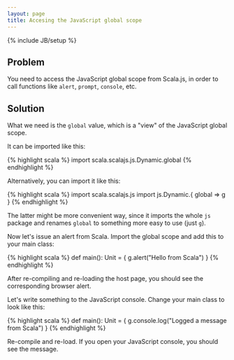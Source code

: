 ```yaml
---
layout: page
title: Accesing the JavaScript global scope
---
```

{% include JB/setup %}

## Problem

You need to access the JavaScript global scope from Scala.js, in order to call functions like `alert`, `prompt`, `console`, etc.

## Solution

What we need is the `global` value, which is a "view" of the JavaScript global scope.

It can be imported like this:

{% highlight scala %}
import scala.scalajs.js.Dynamic.global
{% endhighlight %}

Alternatively, you can import it like this:

{% highlight scala %}
import scala.scalajs.js
import js.Dynamic.{ global => g }
{% endhighlight %}

The latter might be more convenient way, since it imports the whole `js` package and renames `global` to something more easy to use (just `g`).

Now let's issue an alert from Scala. Import the global scope and add this to your main class:

{% highlight scala %}
def main(): Unit = {
  g.alert("Hello from Scala")
}
{% endhighlight %}

After re-compiling and re-loading the host page, you should see the corresponding browser alert.

Let's write something to the JavaScript console. Change your main class to look like this:

{% highlight scala %}
def main(): Unit = {
  g.console.log("Logged a message from Scala")
}
{% endhighlight %}

Re-compile and re-load. If you open your JavaScript console, you should see the message.

